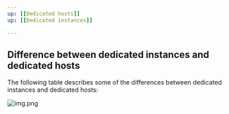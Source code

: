 ```yaml
---
up: [[Dedicated hosts]]
up: [[Dedicated instances]]

---
```

## Difference between dedicated instances and dedicated hosts

The following table describes some of the differences between dedicated instances and dedicated hosts:

![img.png](delicated_instance_vs_host_attributes.png)
